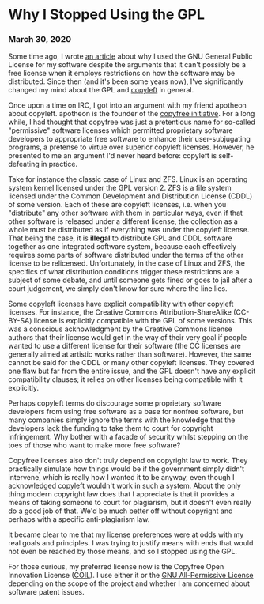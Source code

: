 <title>Why I Stopped Using the GPL - Dave's World</title>

Why I Stopped Using the GPL
===========================

### March 30, 2020

Some time ago, I wrote [an article][1] about why I used the GNU General Public
License for my software despite the arguments that it can't possibly be a free
license when it employs restrictions on how the software may be
distributed. Since then (and it's been some years now), I've significantly
changed my mind about the GPL and [copyleft][2] in general.

Once upon a time on IRC, I got into an argument with my friend apotheon about
copyleft. apotheon is the founder of the [copyfree initiative][3]. For a long
while, I had thought that copyfree was just a pretentious name for so-called
"permissive" software licenses which permitted proprietary software developers
to appropriate free software to enhance their user-subjugating programs, a
pretense to virtue over superior copyleft licenses. However, he presented to me
an argument I'd never heard before: copyleft is self-defeating in practice.

Take for instance the classic case of Linux and ZFS. Linux is an operating
system kernel licensed under the GPL version 2. ZFS is a file system licensed
under the Common Development and Distribution License (CDDL) of some version.
Each of these are copyleft licenses, i.e. when you "distribute" any other
software with them in particular ways, even if that other software is released
under a different license, the collection as a whole must be distributed as if
everything was under the copyleft license. That being the case, it is
**illegal** to distribute GPL and CDDL software together as one integrated
software system, because each effectively requires some parts of software
distributed under the terms of the other license to be relicensed.
Unfortunately, in the case of Linux and ZFS, the specifics of what distribution
conditions trigger these restrictions are a subject of some debate, and until
someone gets fined or goes to jail after a court judgement, we simply don't
know for sure where the line lies.

Some copyleft licenses have explicit compatibility with other copyleft
licenses. For instance, the Creative Commons Attribution-ShareAlike (CC-BY-SA)
license is explicitly compatible with the GPL of some versions. This was a
conscious acknowledgment by the Creative Commons license authors that their
license would get in the way of their very goal if people wanted to use a
different license for their software (the CC licenses are generally aimed at
artistic works rather than software). However, the same cannot be said for the
CDDL or many other copyleft licenses. They covered one flaw but far from the
entire issue, and the GPL doesn't have any explicit compatibility clauses; it
relies on other licenses being compatible with it explicitly.

Perhaps copyleft terms do discourage some proprietary software developers from
using free software as a base for nonfree software, but many companies simply
ignore the terms with the knowledge that the developers lack the funding to
take them to court for copyright infringement. Why bother with a facade of
security whilst stepping on the toes of those who want to make more free
software?

Copyfree licenses also don't truly depend on copyright law to work. They
practically simulate how things would be if the government simply didn't
intervene, which is really how I wanted it to be anyway, even though I
acknowledged copyleft wouldn't work in such a system. About the only thing
modern copyright law does that I appreciate is that it provides a means of
taking someone to court for plagiarism, but it doesn't even really do a good
job of that. We'd be much better off without copyright and perhaps with a
specific anti-plagiarism law.

It became clear to me that my license preferences were at odds with my real
goals and principles. I was trying to justify means with ends that would not
even be reached by those means, and so I stopped using the GPL.

For those curious, my preferred license now is the Copyfree Open Innovation
License ([COIL][4]). I use either it or the [GNU All-Permissive License][5]
depending on the scope of the project and whether I am concerned about software
patent issues.

[1]: gpl.html
[2]: https://gnu.org/copyleft
[3]: http://copyfree.org
[4]: http://copyfree.org/content/standard/licenses/coil/license.txt
[5]: https://www.gnu.org/prep/maintain/html_node/License-Notices-for-Other-Files.html
